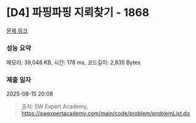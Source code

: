 # [D4] 파핑파핑 지뢰찾기 - 1868 

[문제 링크](https://swexpertacademy.com/main/code/problem/problemDetail.do?contestProbId=AV5LwsHaD1MDFAXc) 

### 성능 요약

메모리: 39,048 KB, 시간: 178 ms, 코드길이: 2,835 Bytes

### 제출 일자

2025-08-15 20:08



> 출처: SW Expert Academy, https://swexpertacademy.com/main/code/problem/problemList.do